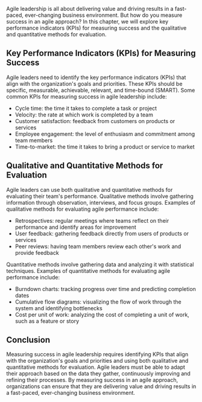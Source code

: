 
Agile leadership is all about delivering value and driving results in a fast-paced, ever-changing business environment. But how do you measure success in an agile approach? In this chapter, we will explore key performance indicators (KPIs) for measuring success and the qualitative and quantitative methods for evaluation.

Key Performance Indicators (KPIs) for Measuring Success
-------------------------------------------------------

Agile leaders need to identify the key performance indicators (KPIs) that align with the organization's goals and priorities. These KPIs should be specific, measurable, achievable, relevant, and time-bound (SMART). Some common KPIs for measuring success in agile leadership include:

* Cycle time: the time it takes to complete a task or project
* Velocity: the rate at which work is completed by a team
* Customer satisfaction: feedback from customers on products or services
* Employee engagement: the level of enthusiasm and commitment among team members
* Time-to-market: the time it takes to bring a product or service to market

Qualitative and Quantitative Methods for Evaluation
---------------------------------------------------

Agile leaders can use both qualitative and quantitative methods for evaluating their team's performance. Qualitative methods involve gathering information through observation, interviews, and focus groups. Examples of qualitative methods for evaluating agile performance include:

* Retrospectives: regular meetings where teams reflect on their performance and identify areas for improvement
* User feedback: gathering feedback directly from users of products or services
* Peer reviews: having team members review each other's work and provide feedback

Quantitative methods involve gathering data and analyzing it with statistical techniques. Examples of quantitative methods for evaluating agile performance include:

* Burndown charts: tracking progress over time and predicting completion dates
* Cumulative flow diagrams: visualizing the flow of work through the system and identifying bottlenecks
* Cost per unit of work: analyzing the cost of completing a unit of work, such as a feature or story

Conclusion
----------

Measuring success in agile leadership requires identifying KPIs that align with the organization's goals and priorities and using both qualitative and quantitative methods for evaluation. Agile leaders must be able to adapt their approach based on the data they gather, continuously improving and refining their processes. By measuring success in an agile approach, organizations can ensure that they are delivering value and driving results in a fast-paced, ever-changing business environment.
